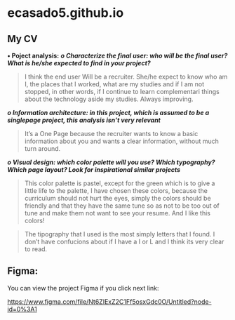 # ecasado5.github.io
## My CV

__•	Poject analysis:__
  ___o	Characterize the final user: who will be the final user? What is he/she expected to find in your project?___
  > I think the end user Will be a recruiter. She/he expect to know who am I, the places that I worked, what are my studies and if I am not stopped, in other words, if I   continue to learn complementari things about the technology aside my studies. Always improving.	

   ___o	Information architecture: in this project, which is assumed to be a singlepage project, this analysis isn’t very relevant___
   > It’s a One Page because the recruiter wants to know a basic information about you and wants a clear information, without much turn around.

   ___o	Visual design: which color palette will you use? Which typography? Which page layout? Look for inspirational similar projects___
   > This color palette is pastel, except for the green which is to give a little life to the palette, I have chosen these colors, because the curriculum should not hurt     the eyes, simply the colors should be friendly and that they have the same tune so as not to be too out of tune and make them not want to see your resume.
    And I like this colors!

   >The tipography that I used is the most simply letters that I found. I don’t have confucions about if I have a I or L and I think its very clear to read.


## __Figma:__

You can view the project Figma if you click next link:

https://www.figma.com/file/Nt6ZIExZ2C1Ff5osxGdc0O/Untitled?node-id=0%3A1
